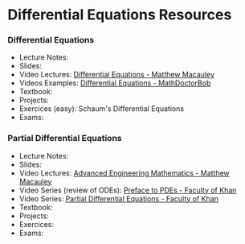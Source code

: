 # Differential Equations Resources

### Differential Equations

- Lecture Notes:
- Slides:
- Video Lectures: [Differential Equations - Matthew Macauley](https://www.youtube.com/playlist?list=PLwV-9DG53NDz3o_g5QS3s9QWJX2wtAYPH)
- Videos Examples: [Differential Equations - MathDoctorBob](https://www.youtube.com/playlist?list=PLA7FDE7518E52863A)
- Textbook:
- Projects:
- Exercices (easy): Schaum's Differential Equations
- Exams:

### Partial Differential Equations

- Lecture Notes:
- Slides:
- Video Lectures: [Advanced Engineering Mathematics - Matthew Macauley](https://www.youtube.com/playlist?list=PLwV-9DG53NDzJ32JwfCQLpbdK5Ys4bM4P)
- Video Series (review of ODEs): [Preface to PDEs - Faculty of Khan](https://www.youtube.com/playlist?list=PLdgVBOaXkb9ATVsK2Q84ghjBgIk5faHNc)
- Video Series: [Partial Differential Equations - Faculty of Khan](https://www.youtube.com/playlist?list=PLdgVBOaXkb9Ab7UM8sCfQWgdbzxkXTNVD)
- Textbook:
- Projects:
- Exercices:
- Exams:
